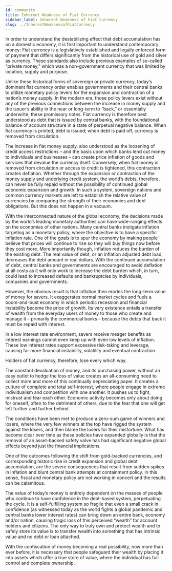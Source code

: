```yaml
---
id: community
title: Inherent Weakness of Fiat Currency
sidebar_label: Inherent Weakness of Fiat Currency
slug: ../InherentWeaknessofFiatCurrency
---
```


In order to understand the destabilizing effect that debt accumulation has on a domestic economy, it is first important to understand contemporary money: Fiat currency is a legislatively established and legally enforced form of payment that differs significantly from the historical use of gold and silver as currency. These standards also include previous examples of so-called “private money,” which was a non-government currency that was limited by location, supply and purpose. 

Unlike these historical forms of sovereign or private currency, today’s dominant fiat currency order enables governments and their central banks to utilize monetary policy levers for the expansion and contraction of a nation’s money supply. In the modern era, those policy levers exist without any of the previous connections between the increase in money supply and the issuer’s ability in the near or long-term to “back,” or essentially underwrite, these promissory notes. Fiat currency is therefore best understood as debt that is issued by central banks, with the foundational balance of account structure in a state of perpetual negative balance. When fiat currency is printed, debt is issued; when debt is paid off, currency is removed from circulation. 

The increase in fiat money supply, also understood as the loosening of credit access restrictions – and the basis upon which banks lend out money to individuals and businesses – can create price inflation of goods and services that devalue the currency itself. Conversely, when fiat money is removed from circulation or access to credit is tightened, this contraction creates deflation. Whether through the expansion or contraction of the money supply and underlying credit system, the world’s debts, therefore, can never be fully repaid without the possibility of continued global economic expansion and growth. In such a system, sovereign nations and common currency markets are left to establish the relative value of currencies by comparing the strength of their economies and debt obligations. But this does not happen in a vacuum. 

With the interconnected nature of the global economy, the decisions made by the world’s leading monetary authorities can have wide-ranging effects on the economies of other nations. Many central banks  instigate inflation targeting as a monetary policy, where the objective is to have a specific inflation rate. One of the goals is to spur the economy by making people believe that prices will continue to rise so they will buy things now before they cost more. More importantly though, inflation reduces the burden of the existing debt. The real value of debt, or an inflation adjusted debt load, decreases the debt amount in real dollars. With the continued accumulation of debt, central banks and governments are encouraged to avoid deflation at all costs as it will only work to increase the debt burden which, in turn, could lead to increased defaults and bankruptcies by individuals, companies and governments. 

However, the obvious result is that inflation then erodes the long-term value of money for savers. It exaggerates normal market cycles and fuels a boom-and-bust economy in which periodic recession and financial instability become the price of growth. Its very existence entails a transfer of wealth from the everyday users of money to those who create and manage it – primarily the commercial banks – because the debts that back it must be repaid with interest. 

In a low interest rate environment, savers receive meager benefits as interest earnings cannot even keep up with even low levels of inflation. These low interest rates support excessive risk-taking and leverage, causing far more financial instability, volatility and eventual contraction. 

Holders of fiat currency, therefore, lose every which way.

The constant devaluation of money, and its purchasing power, without an easy outlet to hedge the loss of value creates an all-consuming need to collect more and more of this continually depreciating paper. It creates a culture of complete and total self-interest, where people engage in extreme individualism and competition with one another. It pushes us to fight, mistrust and fear each other. Economic activity becomes only about doing for oneself, often to the detriment of others, due to the fear that one will get left further and further behind. 

The conditions have been met to produce a zero-sum game of winners and losers, where the very few winners at the top have rigged the system against the losers, and then blame the losers for their misfortune. What has become clear over time as these policies have expanded globally is that the removal of an asset-backed safety valve has had significant negative global effects beyond just the financial implications. 

One of the outcomes following the shift from gold-backed currencies, and corresponding historic rise in credit expansion and global debt accumulation, are the severe consequences that result from sudden spikes in inflation and blunt central bank attempts at containment policy. In this sense, fiscal and monetary policy are not working in concert and the results can be calamitous. 

The value of today’s money is entirely dependent on the masses of people who continue to have confidence in the debt-based system, perpetuating the cycle. It is a self-fulfilling system so fragile that even a small crack in confidence (as witnessed today as the world fights a global pandemic and central banks lower interest rates) can bring down an entire bank, economy and/or nation, causing tragic loss of this perceived “wealth” for account holders and citizens. The only way to truly own and protect wealth and to safely store its value is to transfer wealth into something that has intrinsic value and no debt or loan attached.

With the confiscation of money becoming a real possibility, now more than ever before, it is necessary that people safeguard their wealth by placing it into assets which offer a true store of value, where the individual has full control and complete ownership.
